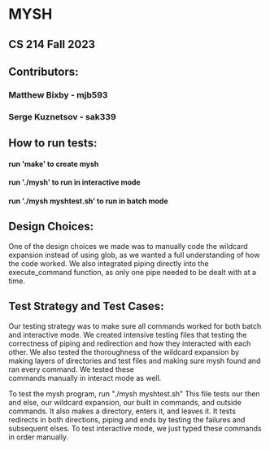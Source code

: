 # MYSH
## CS 214 Fall 2023

## Contributors:
### Matthew Bixby - mjb593
### Serge Kuznetsov - sak339

## How to run tests:

#### run 'make' to create mysh
#### run './mysh' to run in interactive mode
#### run './mysh myshtest.sh' to run in batch mode

## Design Choices:

One of the design choices we made was to manually code the wildcard expansion instead of using glob,
as we wanted a full understanding of how the code worked.
We also integrated piping directly into the execute_command function, as only one pipe needed to be 
dealt with at a time.

## Test Strategy and Test Cases:

Our testing strategy was to make sure all commands worked for both batch and interactive mode. We 
created intensive testing files that testing the correctness of piping and redirection and how they
interacted with each other. We also tested the thoroughness of the wildcard expansion by making 
layers of directories and test files and making sure mysh found and ran every command. We tested these  
commands manually in interact mode as well.

To test the mysh program, run "./mysh myshtest.sh"
This file tests our then and else, our wildcard expansion, our built in commands, and outside commands.
It also makes a directory, enters it, and leaves it. It tests redirects in both directions, piping and ends
by testing the failures and subsequent elses.
To test interactive mode, we just typed these commands in order manually.